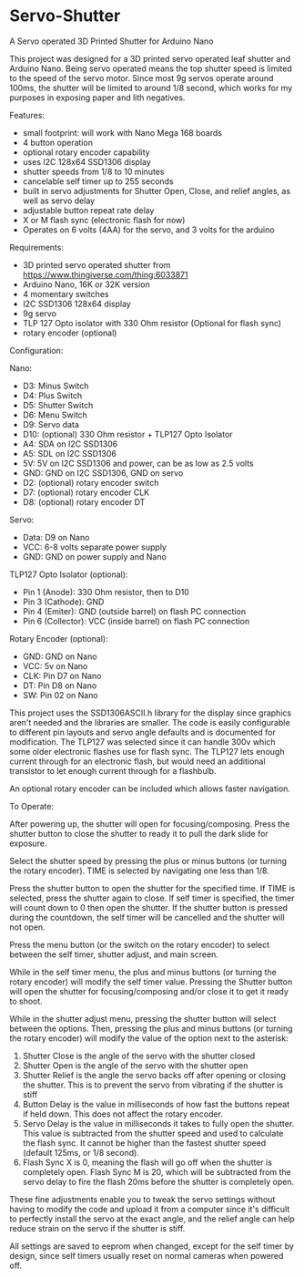 # Servo-Shutter
A Servo operated 3D Printed Shutter for Arduino Nano

This project was designed for a 3D printed servo operated leaf shutter and Arduino Nano. Being servo operated means the top shutter speed is limited to the speed of the servo motor. Since most 9g servos operate around 100ms, the shutter will be limited to around 1/8 second, which works for my purposes in exposing paper and lith negatives. 

Features: 

- small footprint: will work with Nano Mega 168 boards
- 4 button operation
- optional rotary encoder capability
- uses I2C 128x64 SSD1306 display
- shutter speeds from 1/8 to 10 minutes
- cancelable self timer up to 255 seconds
- built in servo adjustments for Shutter Open, Close, and relief angles, as well as servo delay
- adjustable button repeat rate delay
- X or M flash sync (electronic flash for now)
- Operates on 6 volts (4AA) for the servo, and 3 volts for the arduino

Requirements:

- 3D printed servo operated shutter from https://www.thingiverse.com/thing:6033871
- Arduino Nano, 16K or 32K version
- 4 momentary switches
- I2C SSD1306 128x64 display
- 9g servo 
- TLP 127 Opto isolator with 330 Ohm resistor (Optional for flash sync)
- rotary encoder (optional)

Configuration:

Nano:
- D3: Minus Switch
- D4: Plus Switch
- D5: Shutter Switch
- D6: Menu Switch
- D9: Servo data
- D10: (optional) 330 Ohm resistor + TLP127 Opto Isolator
- A4: SDA on I2C SSD1306
- A5: SDL on I2C SSD1306
- 5V: 5V on I2C SSD1306 and power, can be as low as 2.5 volts
- GND: GND on I2C SSD1306, GND on servo
- D2: (optional) rotary encoder switch
- D7: (optional) rotary encoder CLK
- D8: (optional) rotary encoder DT

Servo:
- Data: D9 on Nano
- VCC: 6-8 volts separate power supply
- GND: GND on power supply and Nano

TLP127 Opto Isolator (optional):
- Pin 1 (Anode): 330 Ohm resistor, then to D10
- Pin 3 (Cathode): GND
- Pin 4 (Emiter): GND (outside barrel) on flash PC connection
- Pin 6 (Collector): VCC (inside barrel) on flash PC connection

Rotary Encoder (optional):
- GND: GND on Nano
- VCC: 5v on Nano
- CLK: Pin D7 on Nano
- DT: Pin D8 on Nano
- SW: Pin 02 on Nano

This project uses the SSD1306ASCII.h library for the display since graphics aren't needed and the libraries are smaller. The code is easily configurable to different pin layouts and servo angle defaults and is documented for modification. The TLP127 was selected since it can handle 300v which some older electronic flashes use for flash sync. The TLP127 lets enough current through for an electronic flash, but would need an additional transistor to let enough current through for a flashbulb. 

An optional rotary encoder can be included which allows faster navigation. 

To Operate:

After powering up, the shutter will open for focusing/composing. Press the shutter button to close the shutter to ready it to pull the dark slide for exposure.

Select the shutter speed by pressing the plus or minus buttons (or turning the rotary encoder). TIME is selected by navigating one less than 1/8. 

Press the shutter button to open the shutter for the specified time. If TIME is selected, press the shutter again to close. If self timer is specified, the timer will count down to 0 then open the shutter. If the shutter button is pressed during the countdown, the self timer will be cancelled and the shutter will not open. 

Press the menu button (or the switch on the rotary encoder) to select between the self timer, shutter adjust, and main screen.

While in the self timer menu, the plus and minus buttons (or turning the rotary encoder) will modify the self timer value. Pressing the Shutter button will open the shutter for focusing/composing and/or close it to get it ready to shoot.

While in the shutter adjust menu, pressing the shutter button will select between the options. Then, pressing the plus and minus buttons (or turning the rotary encoder) will modify the value of the option next to the asterisk:
1. Shutter Close is the angle of the servo with the shutter closed
2. Shutter Open is the angle of the servo with the shutter open
3. Shutter Relief is the angle the servo backs off after opening or closing the shutter. This is to prevent the servo from vibrating if the shutter is stiff
4. Button Delay is the value in milliseconds of how fast the buttons repeat if held down. This does not affect the rotary encoder. 
5. Servo Delay is the value in milliseconds it takes to fully open the shutter. This value is subtracted from the shutter speed and used to calculate the flash sync. It cannot be higher than the fastest shutter speed (default 125ms, or 1/8 second).  
6. Flash Sync X is 0, meaning the flash will go off when the shutter is completely open. Flash Sync M is 20, which will be subtracted from the servo delay to fire the flash 20ms before the shutter is completely open. 

These fine adjustments enable you to tweak the servo settings without having to modify the code and upload it from a computer since it's difficult to perfectly install the servo at the exact angle, and the relief angle can help reduce strain on the servo if the shutter is stiff. 

All settings are saved to eeprom when changed, except for the self timer by design, since self timers usually reset on normal cameras when powered off. 

